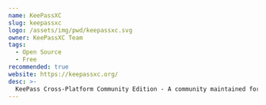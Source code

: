 ```yaml
---
name: KeePassXC
slug: keepassxc
logo: /assets/img/pwd/keepassxc.svg
owner: KeePassXC Team
tags:
  - Open Source
  - Free
recommended: true
website: https://keepassxc.org/
desc: >-
  KeePass Cross-Platform Community Edition - A community maintained fork of the popular KeePassX application with more features and frequent updates. Recommended if you want to have all your passwords offline (not stored in the cloud).
---
```

